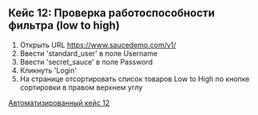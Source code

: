 Кейс 12: Проверка работоспособности фильтра (low to high)
---

1. Открыть URL https://www.saucedemo.com/v1/
2. Ввести 'standard_user' в поле Username
3. Ввести 'secret_sauce' в поле Password
4. Кликнуть 'Login'
5. На странице отсортировать список товаров Low to High по кнопке сортировки в правом верхнем углу

[Автоматизированный кейс 12](https://github.com/akaMiller/selenium_automation/blob/main/part1/code/test_case12_filter_low_to_high.py)